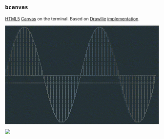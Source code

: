 ## `bcanvas`

[HTML5](https://developer.mozilla.org/en-US/docs/Web/API/Canvas_API) [Canvas](canvas.ts) on the terminal. Based on [Drawllie](https://github.com/asciimoo/drawille) [implementation](drawllie.ts).

![](examples/sine.gif)

![](examples/mouse_draw.gif)

### 

